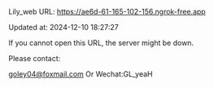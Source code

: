 Lily_web URL: https://ae6d-61-165-102-156.ngrok-free.app

Updated at: 2024-12-10 18:27:27

If you cannot open this URL, the server might be down.

Please contact: 

goley04@foxmail.com Or Wechat:GL_yeaH